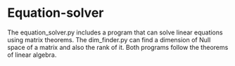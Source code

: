 # Equation-solver
The equation_solver.py includes a program that can solve linear equations using matrix theorems.
The dim_finder.py can find a dimension of Null space of a matrix and also the rank of it.
Both programs follow the theorems of linear algebra. 
